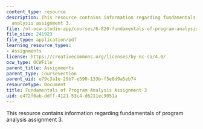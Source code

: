 ```yaml
---
content_type: resource
description: This resource contains information regarding fundamentals of program
  analysis assignment 3.
file: /ol-ocw-studio-app/courses/6-820-fundamentals-of-program-analysis-fall-2015/e472f0abddff412153c4d6211ec9051a_MIT6_820F15_ps3.pdf
file_size: 241923
file_type: application/pdf
learning_resource_types:
- Assignments
license: https://creativecommons.org/licenses/by-nc-sa/4.0/
ocw_type: OCWFile
parent_title: Assignments
parent_type: CourseSection
parent_uid: e79c3a1e-29b7-e590-133b-f5e8d9a5eb74
resourcetype: Document
title: Fundamentals of Program Analysis Assignment 3
uid: e472f0ab-ddff-4121-53c4-d6211ec9051a
---
```

This resource contains information regarding fundamentals of program analysis assignment 3.